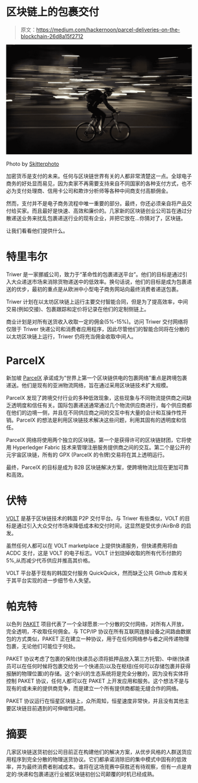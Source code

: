 # 区块链上的包裹交付

> 原文：<https://medium.com/hackernoon/parcel-deliveries-on-the-blockchain-26d8a15f2712>

![](img/b52021216dd898053ead81c450826d1d.png)

Photo by [Skitterphoto](https://pixabay.com/en/users/Skitterphoto-324082/)

加密货币是支付的未来。任何与区块链世界有关的人都非常清楚这一点。全球电子商务的好处显而易见，因为卖家不再需要支持来自不同国家的各种支付方式，也不必为支付处理商、信用卡公司和欺诈分析师等各种中间商支付高额佣金。

然而，支付并不是电子商务流程中唯一重要的部分。最终，你还必须亲自将产品交付给买家。而且最好是快速、高效和廉价的。几家新的区块链创业公司旨在通过分散递送业务来扰乱包裹递送行业的现有企业，并把它放在…你猜对了，区块链。

让我们看看他们提供什么。

# 特里韦尔

Triwer 是一家挪威公司，致力于“革命性的包裹递送平台”。他们的目标是通过引入大众递送市场来消除货物递送中的低效率。换句话说，他们的目标是成为包裹递送的优步，最初的重点是从欧洲中小型电子商务网站向最终消费者递送包裹。

Triwer 计划在以太坊区块链上运行主要交付智能合同，但是为了提高效率，中间交易(例如交接)、包裹跟踪和定价将记录在他们的定制侧链上。

商业计划是对所有送货收入收取一定的佣金(5%-15%)。访问 Triwer 交付网络将仅限于 Triwer 快递公司和消费者应用程序，因此尽管他们的智能合同将在分散的以太坊区块链上运行，Triwer 仍将充当佣金收取中间人。

# ParcelX

新加坡 [ParcelX](https://parcelx.io/) 承诺成为“世界上第一个区块链供电的包裹网络”重点是跨境包裹递送。他们是现有的亚洲物流网络，旨在通过采用区块链技术扩大规模。

ParcelX 发现了跨境交付行业的多种低效现象，这些现象与不同物流提供商之间缺乏透明度和信任有关。国际包裹递送通常通过几个物流供应商进行，每个供应商都在他们的边境一侧，并且在不同供应商之间的交互中有大量的会计和互操作性开销。ParcelX 的想法是利用区块链技术解决这些问题，利用其固有的透明度和信任。

ParcelX 网络将使用两个独立的区块链。第一个是获得许可的区块链财团，它将使用 Hyperledger Fabric 技术来管理注册服务提供商之间的交互。第二个是公开的元宇宙区块链，所有的 GPX (ParcelX 的令牌)交易将在其上透明运行。

最终，ParcelX 的目标是成为 B2B 区块链解决方案，使跨境物流比现在更加可靠和高效。

# 伏特

[VOLT](https://volttech.io/) 是基于区块链技术的韩国 P2P 交付平台。与 Triwer 有些类似，VOLT 的目标是通过引入大众交付市场来降低成本和交付时间，这显然是受优步/AirBnB 的启发。

虽然任何人都可以在 VOLT marketplace 上提供快递服务，但快递费用将由 ACDC 支付，这是 VOLT 的电子标志。VOLT 计划烧掉收取的所有代币付款的 5%,从而减少代币供应并推高其价格。

VOLT 平台基于现有的韩国交付服务 QuickQuick，然而缺乏公共 Github 库和关于其平台实现的进一步细节令人失望。

# 帕克特

以色列 [PAKET](https://paket.global/) 项目代表了一个全球愿景:一个分散的交付网络，对所有人开放，完全透明，不收取任何佣金。与 TCP/IP 协议在所有互联网连接设备之间路由数据包的方式类似，PAKET 正在建立一种协议，用于在任何网络参与者之间传递物理包裹，无论他们可能位于何处。

PAKET 协议考虑了包裹的保险(快递员必须将抵押品放入第三方托管)、中继(快递员可以在任何时候将包裹交给另一个快递员)以及在枢纽(任何可以存储包裹并获得报酬的物理位置)的存储。这个新兴的生态系统将是完全分散的，因为没有实体将控制 PAKET 协议，任何人都可以在 PAKET 上开发应用和服务。这个想法不是与现有的或未来的提供商竞争，而是建立一个所有提供商都能无缝合作的网络。

PAKET 协议运行在恒星区块链上，众所周知，恒星速度非常快，并且没有其他主要区块链目前遇到的可伸缩性问题。

# 摘要

几家区块链送货初创公司目前正在构建他们的解决方案，从优步风格的人群送货应用程序到完全分散的物理送货协议。它们都承诺消除旧的集中模式中固有的低效率，并为最终消费者削减成本。谁将在这场竞赛中获胜还有待观察，但有一点是肯定的:快递和包裹递送行业被区块链初创公司颠覆的时机已经成熟。